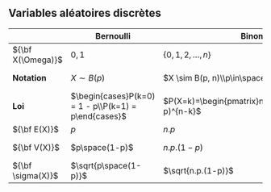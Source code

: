 ## Variables aléatoires discrètes

|                   | **Bernoulli** |**Binomial**   | **Géométrique**  |  **Poisson**  | **Uniforme**  | **Hypergéométrique**  |
|        -          |       -       |       -       |        -         |       -       |       -       |          -            |
| ${\bf X(\Omega)}$     | ${0, 1}$     | $\{0, 1, 2, \dots, n\}$ | $\{ 1, 2, \dots, n\}$ | $\mathbb{N}$ | $\{a, \dots, n\}$ | - |
| $\textbf{Notation}$   | $X \sim B(p)$ | $X \sim B(p, n)\\p\in\space]0, 1[$ | $X \sim Geom(p)$ | $X \sim P(\lambda)\\\lambda > 0$ | $X \sim U(X(\Omega)) $ | - |
| $\textbf{Loi}$        | $\begin{cases}P(k=0) = 1 - p\\P(k=1) = p\end{cases}$ | $P(X=k)=\begin{pmatrix}n\\k\end{pmatrix}p^k(1-p)^{n-k}$ | $P(X=k) = (1-p)^{k-1}.p$ | $P(X=k) = e^{-\lambda}.\frac{(\lambda^k)}{k!}$ | $P(X=k) = \frac{1}{n}$ | - |
| ${\bf E(X)}$          | $p$ | $n.p$ | $\frac{1}{p}$ | $\lambda$ | $\frac{n+1}{2}$ | $n.p$ |
| ${\bf V(X)}$          | $p\space(1-p)$ | $n.p.(1-p)$ | $\frac{1-p}{p²}$|$\lambda$ | $\frac{n²+1}{12}$ | - |
| ${\bf \sigma(X)}$           | $\sqrt{p\space(1-p)}$ | $\sqrt{n.p.(1-p)}$ | $\frac{\sqrt{1-p}}{p}$ | $\sqrt{\lambda}$ | $\sqrt{\frac{n²+1}{12}} $ | - |


